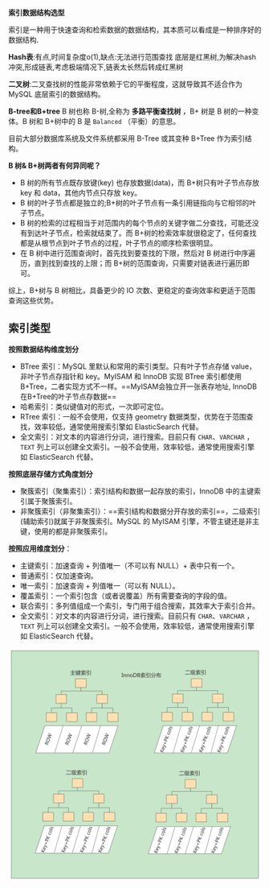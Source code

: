 **索引数据结构选型**

索引是一种用于快速查询和检索数据的数据结构，其本质可以看成是一种排序好的数据结构.

**Hash表**:有点,时间复杂度o(1),缺点:无法进行范围查找
底层是红黑树,为解决hash冲突,形成链表,考虑极端情况下,链表太长然后转成红黑树

**二叉树**:二叉查找树的性能非常依赖于它的平衡程度，这就导致其不适合作为 MySQL 底层索引的数据结构。

**B-tree和B+tree**
B 树也称 B-树,全称为 **多路平衡查找树** ，B+ 树是 B 树的一种变体。B 树和 B+树中的 B 是 `Balanced` （平衡）的意思。

目前大部分数据库系统及文件系统都采用 B-Tree 或其变种 B+Tree 作为索引结构。

**B 树& B+树两者有何异同呢？**

- B 树的所有节点既存放键(key) 也存放数据(data)，而 B+树只有叶子节点存放 key 和 data，其他内节点只存放 key。
- B 树的叶子节点都是独立的;B+树的叶子节点有一条引用链指向与它相邻的叶子节点。
- B 树的检索的过程相当于对范围内的每个节点的关键字做二分查找，可能还没有到达叶子节点，检索就结束了。而 B+树的检索效率就很稳定了，任何查找都是从根节点到叶子节点的过程，叶子节点的顺序检索很明显。
- 在 B 树中进行范围查询时，首先找到要查找的下限，然后对 B 树进行中序遍历，直到找到查找的上限；而 B+树的范围查询，只需要对链表进行遍历即可。

综上，B+树与 B 树相比，具备更少的 IO 次数、更稳定的查询效率和更适于范围查询这些优势。

## 索引类型

**按照数据结构维度划分**
- BTree 索引：MySQL 里默认和常用的索引类型。只有叶子节点存储 value，非叶子节点存指针和 key。MyISAM 和 InnoDB 实现 BTree 索引都使用 B+Tree，二者实现方式不一样。==MyISAM会独立开一张表存地址, InnoDB在B+Tree的叶子节点存数据==
- 哈希索引：类似键值对的形式，一次即可定位。
- RTree 索引：一般不会使用，仅支持 geometry 数据类型，优势在于范围查找，效率较低，通常使用搜索引擎如 ElasticSearch 代替。
- 全文索引：对文本的内容进行分词，进行搜索。目前只有 `CHAR`、`VARCHAR` ，`TEXT` 列上可以创建全文索引。一般不会使用，效率较低，通常使用搜索引擎如 ElasticSearch 代替。

**按照底层存储方式角度划分**
- 聚簇索引（聚集索引）：索引结构和数据一起存放的索引，InnoDB 中的主键索引属于聚簇索引。
- 非聚簇索引（非聚集索引）：==索引结构和数据分开存放的索引==，二级索引(辅助索引)就属于非聚簇索引。MySQL 的 MyISAM 引擎，不管主键还是非主键，使用的都是非聚簇索引。

**按照应用维度划分**：
- 主键索引：加速查询 + 列值唯一（不可以有 NULL）+ 表中只有一个。
- 普通索引：仅加速查询。
- 唯一索引：加速查询 + 列值唯一（可以有 NULL）。
- 覆盖索引：一个索引包含（或者说覆盖）所有需要查询的字段的值。
- 联合索引：多列值组成一个索引，专门用于组合搜索，其效率大于索引合并。
- 全文索引：对文本的内容进行分词，进行搜索。目前只有 `CHAR`、`VARCHAR` ，`TEXT` 列上可以创建全文索引。一般不会使用，效率较低，通常使用搜索引擎如 ElasticSearch 代替。

![](../MySQL图解.assets/Pasted%20image%2020240713184334.png)